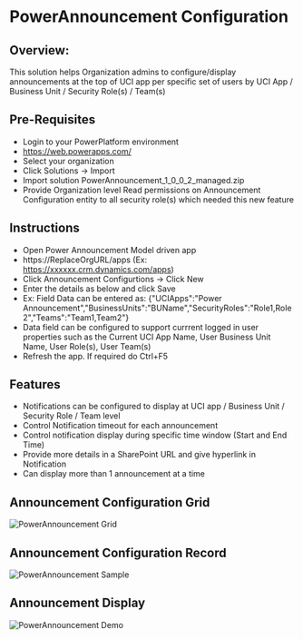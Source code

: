 PowerAnnouncement Configuration
===============================

Overview: 
-------------
This solution helps Organization admins to configure/display announcements at the top of UCI app per specific set of users by UCI App / Business Unit / Security Role(s) / Team(s)


Pre-Requisites
--------------

-   Login to your PowerPlatform environment
-   https://web.powerapps.com/
-   Select your organization
-   Click Solutions -\> Import
-   Import solution PowerAnnouncement\_1\_0\_0\_2\_managed.zip
-   Provide Organization level Read permissions on Announcement
    Configuration entity to all security role(s) which needed this new
    feature

Instructions
------------

-   Open Power Announcement Model driven app
-   https://ReplaceOrgURL/apps (Ex: https://xxxxxx.crm.dynamics.com/apps)
-   Click Announcement Configurtions -> Click New
-   Enter the details as below and click Save
-   Ex: Field Data can be entered as: {"UCIApps":"Power Announcement","BusinessUnits":"BUName","SecurityRoles":"Role1,Role2","Teams":"Team1,Team2"}
-   Data field can be configured to support currrent logged in user properties such as the Current UCI App Name, User Business Unit Name, User Role(s), User Team(s)
-   Refresh the app. If required do Ctrl+F5

Features
------------
-   Notifications can be configured to display at UCI app / Business Unit / Security Role / Team level
-   Control Notification timeout for each announcement
-   Control notification display during specific time window (Start and End Time)
-   Provide more details in a SharePoint URL and give hyperlink in Notification
-   Can display more than 1 announcement at a time

Announcement Configuration Grid
-------------------------------

![PowerAnnouncement
Grid](https://github.com/anilvem1/PowerAnnouncement/blob/main/PowerAnnouncement%20Grid.png?raw=true "PowerAnnouncement Grid")

Announcement Configuration Record
---------------------------------

![PowerAnnouncement
Sample](https://github.com/anilvem1/PowerAnnouncement/blob/main/PowerAnnouncement%20Sample.png?raw=true "PowerAnnouncement Sample")

Announcement Display
--------------------

![PowerAnnouncement
Demo](https://github.com/anilvem1/PowerAnnouncement/blob/main/PowerAnnouncement%20Demo.png?raw=true "PowerAnnouncement Demo")
